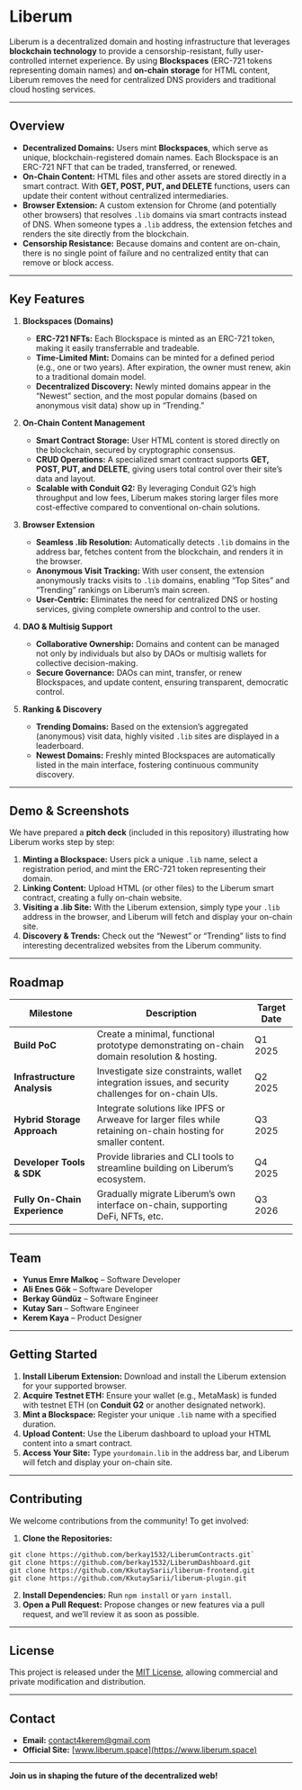# Liberum

Liberum is a decentralized domain and hosting infrastructure that leverages **blockchain technology** to provide a censorship-resistant, fully user-controlled internet experience. By using **Blockspaces** (ERC-721 tokens representing domain names) and **on-chain storage** for HTML content, Liberum removes the need for centralized DNS providers and traditional cloud hosting services.

---

## Overview

- **Decentralized Domains:** Users mint **Blockspaces**, which serve as unique, blockchain-registered domain names. Each Blockspace is an ERC-721 NFT that can be traded, transferred, or renewed.
- **On-Chain Content:** HTML files and other assets are stored directly in a smart contract. With **GET, POST, PUT, and DELETE** functions, users can update their content without centralized intermediaries.
- **Browser Extension:** A custom extension for Chrome (and potentially other browsers) that resolves `.lib` domains via smart contracts instead of DNS. When someone types a `.lib` address, the extension fetches and renders the site directly from the blockchain.
- **Censorship Resistance:** Because domains and content are on-chain, there is no single point of failure and no centralized entity that can remove or block access.

---

## Key Features

1. **Blockspaces (Domains)**

   - **ERC-721 NFTs:** Each Blockspace is minted as an ERC-721 token, making it easily transferrable and tradeable.
   - **Time-Limited Mint:** Domains can be minted for a defined period (e.g., one or two years). After expiration, the owner must renew, akin to a traditional domain model.
   - **Decentralized Discovery:** Newly minted domains appear in the “Newest” section, and the most popular domains (based on anonymous visit data) show up in “Trending.”

2. **On-Chain Content Management**

   - **Smart Contract Storage:** User HTML content is stored directly on the blockchain, secured by cryptographic consensus.
   - **CRUD Operations:** A specialized smart contract supports **GET, POST, PUT, and DELETE**, giving users total control over their site’s data and layout.
   - **Scalable with Conduit G2:** By leveraging Conduit G2’s high throughput and low fees, Liberum makes storing larger files more cost-effective compared to conventional on-chain solutions.

3. **Browser Extension**

   - **Seamless .lib Resolution:** Automatically detects `.lib` domains in the address bar, fetches content from the blockchain, and renders it in the browser.
   - **Anonymous Visit Tracking:** With user consent, the extension anonymously tracks visits to `.lib` domains, enabling “Top Sites” and “Trending” rankings on Liberum’s main screen.
   - **User-Centric:** Eliminates the need for centralized DNS or hosting services, giving complete ownership and control to the user.

4. **DAO & Multisig Support**

   - **Collaborative Ownership:** Domains and content can be managed not only by individuals but also by DAOs or multisig wallets for collective decision-making.
   - **Secure Governance:** DAOs can mint, transfer, or renew Blockspaces, and update content, ensuring transparent, democratic control.

5. **Ranking & Discovery**
   - **Trending Domains:** Based on the extension’s aggregated (anonymous) visit data, highly visited `.lib` sites are displayed in a leaderboard.
   - **Newest Domains:** Freshly minted Blockspaces are automatically listed in the main interface, fostering continuous community discovery.

---

## Demo & Screenshots

We have prepared a **pitch deck** (included in this repository) illustrating how Liberum works step by step:

1. **Minting a Blockspace:** Users pick a unique `.lib` name, select a registration period, and mint the ERC-721 token representing their domain.
2. **Linking Content:** Upload HTML (or other files) to the Liberum smart contract, creating a fully on-chain website.
3. **Visiting a .lib Site:** With the Liberum extension, simply type your `.lib` address in the browser, and Liberum will fetch and display your on-chain site.
4. **Discovery & Trends:** Check out the “Newest” or “Trending” lists to find interesting decentralized websites from the Liberum community.

---

## Roadmap

| Milestone                     | Description                                                                                                     | Target Date |
| ----------------------------- | --------------------------------------------------------------------------------------------------------------- | ----------- |
| **Build PoC**                 | Create a minimal, functional prototype demonstrating on-chain domain resolution & hosting.                      | Q1 2025     |
| **Infrastructure Analysis**   | Investigate size constraints, wallet integration issues, and security challenges for on-chain UIs.              | Q2 2025     |
| **Hybrid Storage Approach**   | Integrate solutions like IPFS or Arweave for larger files while retaining on-chain hosting for smaller content. | Q3 2025     |
| **Developer Tools & SDK**     | Provide libraries and CLI tools to streamline building on Liberum’s ecosystem.                                  | Q4 2025     |
| **Fully On-Chain Experience** | Gradually migrate Liberum’s own interface on-chain, supporting DeFi, NFTs, etc.                                 | Q3 2026     |

---

## Team

- **Yunus Emre Malkoç** – Software Developer
- **Ali Enes Gök** – Software Developer
- **Berkay Gündüz** – Software Engineer
- **Kutay Sarı** – Software Engineer
- **Kerem Kaya** – Product Designer

---

## Getting Started

1. **Install Liberum Extension:** Download and install the Liberum extension for your supported browser.
2. **Acquire Testnet ETH:** Ensure your wallet (e.g., MetaMask) is funded with testnet ETH (on **Conduit G2** or another designated network).
3. **Mint a Blockspace:** Register your unique `.lib` name with a specified duration.
4. **Upload Content:** Use the Liberum dashboard to upload your HTML content into a smart contract.
5. **Access Your Site:** Type `yourdomain.lib` in the address bar, and Liberum will fetch and display your on-chain site.

---

## Contributing

We welcome contributions from the community! To get involved:

1. **Clone the Repositories:**
```
git clone https://github.com/berkay1532/LiberumContracts.git`
git clone https://github.com/berkay1532/LiberumDashboard.git
git clone https://github.com/KkutaySarii/liberum-frontend.git
git clone https://github.com/KkutaySarii/liberum-plugin.git
```
2. **Install Dependencies:** Run `npm install` or `yarn install`.
3. **Open a Pull Request:** Propose changes or new features via a pull request, and we’ll review it as soon as possible.

---

## License

This project is released under the [MIT License](LICENSE), allowing commercial and private modification and distribution.

---

## Contact

- **Email:** [contact4kerem@gmail.com](mailto:contact4kerem@gmail.com)
- **Official Site:** [www.liberum.space](https://www.liberum.space)

---

**Join us in shaping the future of the decentralized web!**
